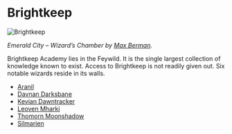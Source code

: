 # Brightkeep <!-- omit in toc -->

![Brightkeep](http://www.maxberman.com/wp-content/uploads/2013/02/ENV_WIZARDS-CHAMBER_V02B_130814_MAX_BERMAN.jpg)

*Emerald City – Wizard’s Chamber by [Max Berman](http://www.maxberman.com).*

Brightkeep Academy lies in the Feywild. It is the single largest collection of knowledge known to exist. Access to Brightkeep is not readily given out. Six notable wizards reside in its walls.

- [Aranil](/Characters/Aranil.md)
- [Davnan Darksbane](/Characters/DavnanDarksbane.md)
- [Kevian Dawntracker](/Characters/KevianDawntracker.md)
- [Leoven Mharki](/Characters/LeovenMharki.md)
- [Thomorn Moonshadow](/Characters/ThomornMoonshadow.md)
- [Silmarien](/Characters/Silmarien.md)
